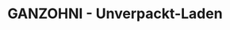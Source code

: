 ---
title: "GANZOHNI - Unverpackt-Laden"
url: /st-gallen/ganzohni-unverpackt-laden/
shop: Lebensmittel
---